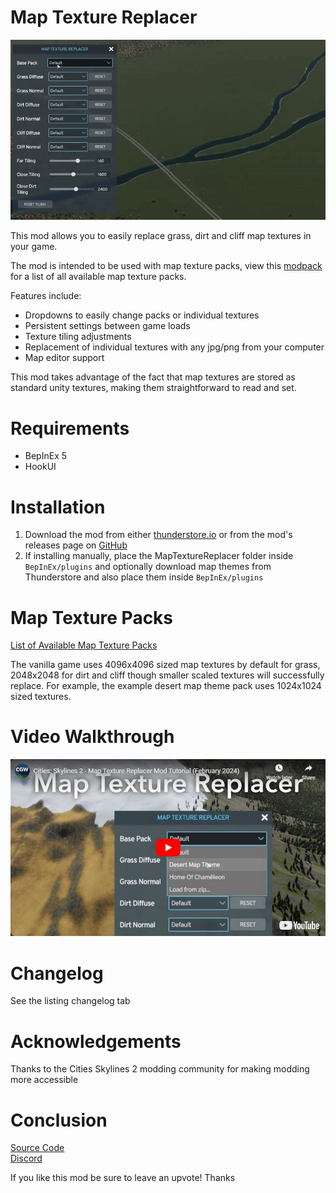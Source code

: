 # Map Texture Replacer

![Mod Window Opened](https://raw.githubusercontent.com/Cgameworld/ModListingImageStore/main/maptexturereplacer-preview.gif)

This mod allows you to easily replace grass, dirt and cliff map textures in your game.

The mod is intended to be used with map texture packs, view this [modpack](https://thunderstore.io/c/cities-skylines-ii/p/Cgameworld/Map_Texture_Packs_Modpack/) for a list of all available map texture packs.

Features include:
- Dropdowns to easily change packs or individual textures
- Persistent settings between game loads
- Texture tiling adjustments
- Replacement of individual textures with any jpg/png from your computer
- Map editor support

This mod takes advantage of the fact that map textures are stored as standard unity textures, making them straightforward to read and set. 

# Requirements
- BepInEx 5
- HookUI

# Installation
1) Download the mod from either [thunderstore.io](https://thunderstore.io/c/cities-skylines-ii/p/Cgameworld/Map_Texture_Replacer) or from the mod's releases page on [GitHub](https://github.com/Cgameworld/MapTextureReplacer/releases) 
2) If installing manually, place the MapTextureReplacer folder inside `BepInEx/plugins` and optionally download map themes from Thunderstore and also place them inside `BepInEx/plugins`

# Map Texture Packs
[List of Available Map Texture Packs](https://thunderstore.io/c/cities-skylines-ii/p/Cgameworld/Map_Texture_Packs_Modpack/)

The vanilla game uses 4096x4096 sized map textures by default for grass, 2048x2048 for dirt and cliff though smaller scaled textures will successfully replace. For example, the example desert map theme pack uses 1024x1024 sized textures.

# Video Walkthrough

[![Map Texture Replacer Mod Tutorial - YouTube](https://raw.githubusercontent.com/Cgameworld/ModListingImageStore/main/yt-mtr-thumbnail-screenshot.jpg)](https://youtu.be/upqli5BWhro)

# Changelog

See the listing changelog tab

# Acknowledgements

Thanks to the Cities Skylines 2 modding community for making modding more accessible

# Conclusion

[Source Code](https://github.com/Cgameworld/MapTextureReplacer/)   
[Discord](https://discord.gg/tDZhaMrgsQ)

If you like this mod be sure to leave an upvote! Thanks